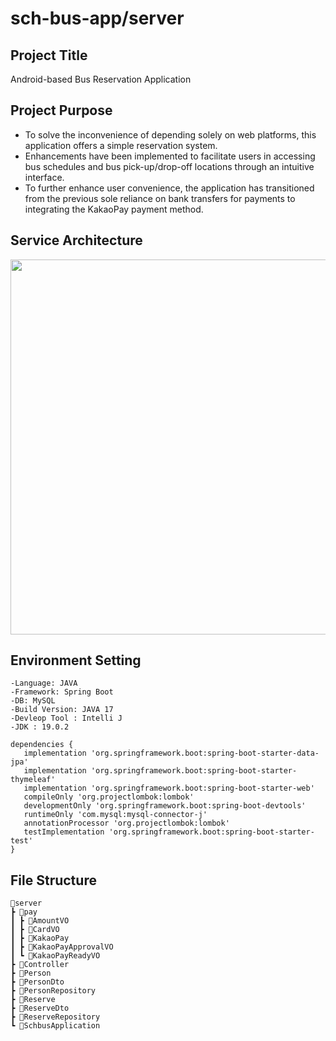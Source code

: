 # sch-bus-app/server

## Project Title
Android-based Bus Reservation Application

## Project Purpose
- To solve the inconvenience of depending solely on web platforms, this application offers a simple reservation system.
- Enhancements have been implemented to facilitate users in accessing bus schedules and bus pick-up/drop-off locations through an intuitive interface.
- To further enhance user convenience, the application has transitioned from the previous sole reliance on bank transfers for payments to integrating the KakaoPay payment method.

## Service Architecture
<image src="https://github.com/kimhamyong/schbus-app-server/assets/112596422/5dcde42a-45fc-4f8a-aef6-44654673d871" width =600>

## Environment Setting
```
-Language: JAVA
-Framework: Spring Boot
-DB: MySQL
-Build Version: JAVA 17
-Devleop Tool : Intelli J
-JDK : 19.0.2

dependencies {
   implementation 'org.springframework.boot:spring-boot-starter-data-jpa'
   implementation 'org.springframework.boot:spring-boot-starter-thymeleaf'
   implementation 'org.springframework.boot:spring-boot-starter-web'
   compileOnly 'org.projectlombok:lombok'
   developmentOnly 'org.springframework.boot:spring-boot-devtools'
   runtimeOnly 'com.mysql:mysql-connector-j'
   annotationProcessor 'org.projectlombok:lombok'
   testImplementation 'org.springframework.boot:spring-boot-starter-test'
}
```

## File Structure
```
📂server
┣ 📂pay
┃ ┣ 📜AmountVO
┃ ┣ 📜CardVO
┃ ┣ 📜KakaoPay
┃ ┣ 📜KakaoPayApprovalVO
┃ ┗ 📜KakaoPayReadyVO
┣ 📜Controller
┣ 📜Person
┣ 📜PersonDto
┣ 📜PersonRepository
┣ 📜Reserve
┣ 📜ReserveDto
┣ 📜ReserveRepository
┗ 📜SchbusApplication
```
